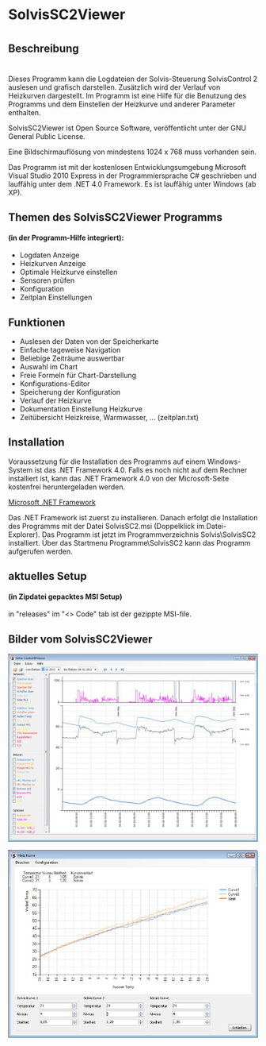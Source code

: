 # SolvisSC2Viewer
#

## Beschreibung
#
Dieses Programm kann die Logdateien der Solvis-Steuerung SolvisControl 2 auslesen und grafisch darstellen. Zusätzlich wird der Verlauf von Heizkurven dargestellt. Im Programm ist eine Hilfe für die Benutzung des Programms und dem Einstellen der Heizkurve und anderer Parameter enthalten.

SolvisSC2Viewer ist Open Source Software, veröffentlicht unter der GNU General Public License.

Eine Bildschirmauflösung von mindestens 1024 x 768 muss vorhanden sein.

Das Programm ist mit der kostenlosen Entwicklungsumgebung Microsoft Visual Studio 2010 Express in der Programmiersprache C# geschrieben und lauffähig unter dem .NET 4.0 Framework. Es ist lauffähig unter Windows (ab XP).

## Themen des SolvisSC2Viewer Programms
#### (in der Programm-Hilfe integriert):
- Logdaten Anzeige 
- Heizkurven Anzeige 
- Optimale Heizkurve einstellen 
- Sensoren prüfen 
- Konfiguration 
- Zeitplan Einstellungen 

## Funktionen
- Auslesen der Daten von der Speicherkarte
- Einfache tageweise Navigation
- Beliebige Zeiträume auswertbar
- Auswahl im Chart
- Freie Formeln für Chart-Darstellung
- Konfigurations-Editor
- Speicherung der Konfiguration
- Verlauf der Heizkurve
- Dokumentation Einstellung Heizkurve
- Zeitübersicht Heizkreise, Warmwasser, ... (zeitplan.txt)

## Installation
 Voraussetzung für die Installation des Programms auf einem Windows-System
 ist das .NET Framework 4.0. Falls es noch nicht auf dem Rechner installiert ist,
 kann das .NET Framework 4.0 von der Microsoft-Seite kostenfrei heruntergeladen
 werden.

[Microsoft .NET Framework](http://www.microsoft.com/netframework)

 Das .NET Framework ist zuerst zu installieren.
 Danach erfolgt die Installation des Programms mit der Datei SolvisSC2.msi
 (Doppelklick im Datei-Explorer). Das Programm ist jetzt im Programmverzeichnis
 Solvis\SolvisSC2 installiert. Über das Startmenu Programme\SolvisSC2 kann
 das Programm aufgerufen werden.

## aktuelles Setup
#### (in Zipdatei gepacktes MSI Setup)

in "releases" im "<> Code" tab ist der gezippte MSI-file.


## Bilder vom SolvisSC2Viewer


![](./Home_Viewer1.jpg)

![](./Home_Viewer2.jpg)